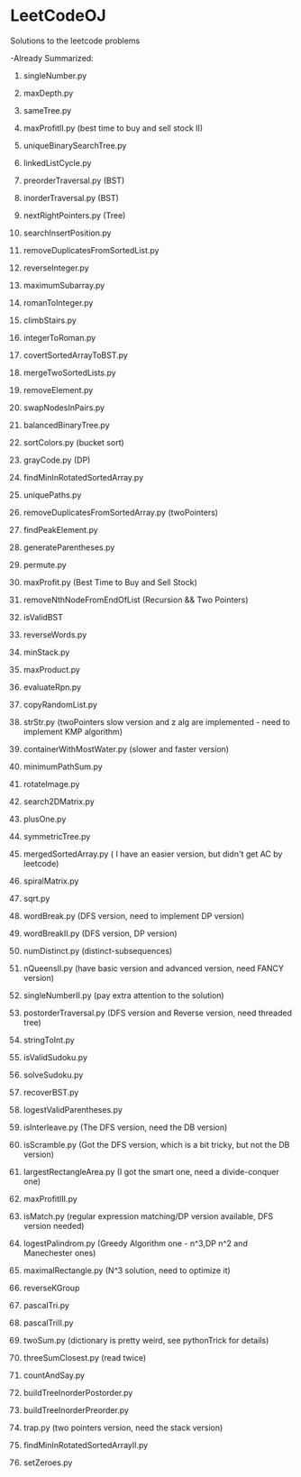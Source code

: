 LeetCodeOJ
==========
Solutions to the leetcode problems

-Already Summarized:

1. singleNumber.py

2. maxDepth.py

3. sameTree.py

4. maxProfitII.py (best time to buy and sell stock II)

5. uniqueBinarySearchTree.py

6. linkedListCycle.py 

7. preorderTraversal.py (BST)

8. inorderTraversal.py (BST)

9. nextRightPointers.py (Tree)

10. searchInsertPosition.py

11. removeDuplicatesFromSortedList.py

12. reverseInteger.py

13. maximumSubarray.py

14. romanToInteger.py

15. climbStairs.py

16. integerToRoman.py

17. covertSortedArrayToBST.py

18. mergeTwoSortedLists.py

19. removeElement.py

20. swapNodesInPairs.py

21. balancedBinaryTree.py

22. sortColors.py (bucket sort)

23. grayCode.py (DP)

24. findMinInRotatedSortedArray.py

25. uniquePaths.py

26. removeDuplicatesFromSortedArray.py (twoPointers)

27. findPeakElement.py

28. generateParentheses.py

29. permute.py

30. maxProfit.py (Best Time to Buy and Sell Stock)

31. removeNthNodeFromEndOfList (Recursion && Two Pointers)

32. isValidBST

33. reverseWords.py

34. minStack.py

35. maxProduct.py

36. evaluateRpn.py

37. copyRandomList.py

38. strStr.py (twoPointers slow version and z alg are implemented - need to implement KMP algorithm)

39. containerWithMostWater.py (slower and faster version)

40. minimumPathSum.py

41. rotateImage.py

42. search2DMatrix.py

43. plusOne.py

44. symmetricTree.py

45. mergedSortedArray.py ( I have an easier version, but didn't get AC by leetcode)

46. spiralMatrix.py

47. sqrt.py

48. wordBreak.py (DFS version, need to implement DP version)

49. wordBreakII.py (DFS version, DP version)

50. numDistinct.py (distinct-subsequences)

51. nQueensII.py (have basic version and advanced version, need FANCY version)

52. singleNumberII.py (pay extra attention to the solution)

53. postorderTraversal.py (DFS version and Reverse version, need threaded tree)

54. stringToInt.py

55. isValidSudoku.py

56. solveSudoku.py

57. recoverBST.py

58. logestValidParentheses.py

59. isInterleave.py (The DFS version, need the DB version)

60. isScramble.py (Got the DFS version, which is a bit tricky, but not the DB version)

61. largestRectangleArea.py (I got the smart one, need a divide-conquer one)

62. maxProfitIII.py 

63. isMatch.py (regular expression matching/DP version available, DFS version needed)

64. logestPalindrom.py (Greedy Algorithm one - n^3,DP n^2 and Manechester ones)

65. maximalRectangle.py (N^3 solution, need to optimize it)

66. reverseKGroup

67. pascalTri.py

68. pascalTriII.py

69. twoSum.py (dictionary is pretty weird, see pythonTrick for details)

70. threeSumClosest.py (read twice)

71. countAndSay.py

72. buildTreeInorderPostorder.py

73. buildTreeInorderPreorder.py

74. trap.py (two pointers version, need the stack version)

75. findMinInRotatedSortedArrayII.py

76. setZeroes.py
